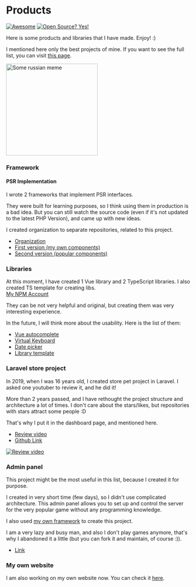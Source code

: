 # Products

[![Awesome](https://awesome.re/badge.svg)](https://awesome.re)
[![Open Source? Yes!](https://badgen.net/badge/Open%20Source%20%3F/Yes%21/blue?icon=github)](https://github.com/Naereen/badges/)

Here is some products and libraries that I have made. Enjoy! :)

I mentioned here only the best projects of mine. If you want to see the full list, you can visit
<a href="https://github.com/Arslanoov/awesome">this page</a>.

<img width="250px" src="https://user-images.githubusercontent.com/51407990/143682672-bf14ae59-b572-4e53-8a6b-6fee261b38bc.png" alt="Some russian meme"/>

### Framework

#### PSR Implementation
I wrote 2 frameworks that implement PSR interfaces.

They were built for learning purposes, so I think using them in production is a bad idea.
But you can still watch the source code (even if it's not updated to the latest PHP Version), and came up with new ideas.

I created organization to separate repositories, related to this project.

<ul>
    <li><a href="https://github.com/PSR-Framework">Organization</a></li>
    <li>
        <a href="https://github.com/PSR-Framework/skeleton">
            First version (my own components)
        </a>
    </li>
    <li>
        <a href="https://github.com/PSR-Framework/main-template">
            Second version (popular components)
        </a>
    </li>
</ul>

### Libraries

At this moment, I have created 1 Vue library and 2 TypeScript libraries.
I also created TS template for creating libs.
<br />
<a href="https://www.npmjs.com/~arslanoov">My NPM Account</a>

They can be not very helpful and original, but creating them was very interesting experience.

In the future, I will think more about the usability.
Here is the list of them:
<ul>
    <li><a href="https://github.com/Arslanoov/vue-autocomplete">Vue autocomplete</a></li>
    <li><a href="https://github.com/Arslanoov/virtual-keyboard">Virtual Keyboard</a></li>
    <li><a href="https://github.com/Arslanoov/date-picker">Date picker</a></li>
    <li><a href="https://github.com/Arslanoov/ts-library-template">Library template</a></li>
</ul>

### Laravel store project
In 2019, when I was 16 years old, I created store pet project in Laravel.
I asked one youtuber to review it, and he did it!

More than 2 years passed, and I have rethought the project structure and architecture a lot of times.
I don't care about the stars/likes, but repositories with stars attract some people :D

That's why I put it in the dashboard page, and mentioned here.

* <a href="https://www.youtube.com/watch?v=36KlSTM4uSA">Review video</a>
* <a href="https://github.com/Arslanoov/laravel-store">Github Link</a>

[![Review video](https://img.youtube.com/vi/36KlSTM4uSA/0.jpg)](https://www.youtube.com/watch?v=36KlSTM4uSA)

### Admin panel
This project might be the most useful in this list, because I created it for purpose.

I created in very short time (few days), so I didn't use complicated architecture.
This admin panel allows you to set up and control the server for the very popular game without any programming knowledge.

I also used <a href="https://github.com/PSR-Framework/skeleton">my own framework</a> to create this project.

I am a very lazy and busy man, and also I don't play games anymore,
that's why I abandoned it a little (but you can fork it and maintain, of course :)).

* <a href="https://github.com/Arslanoov/bedrock-admin-panel">Link</a>

### My own website
I am also working on my own website now.
You can check it
<a href="https://github.com/Arslanoov/red">here</a>.